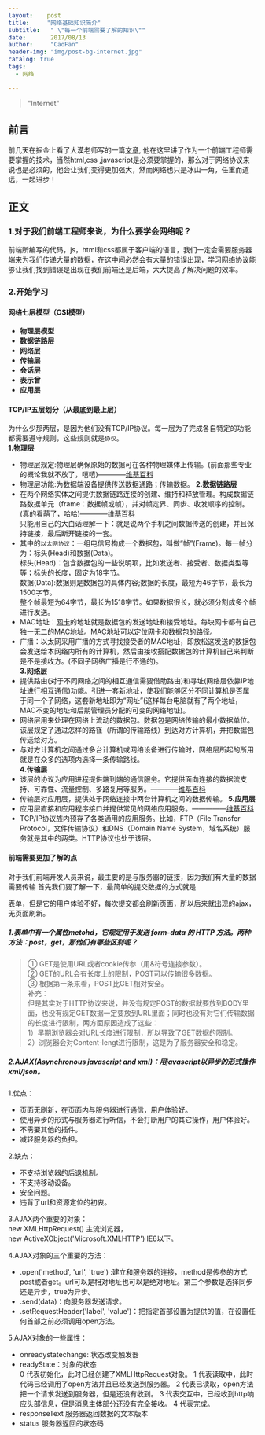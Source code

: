 ```yaml
---
layout:    post
title:     "网络基础知识简介"
subtitle:   " \"每一个前端需要了解的知识\""
date:       2017/08/13
author:     "CaoFan"
header-img: "img/post-bg-internet.jpg"
catalog: true
tags:
  - 网络

---
```


>"Internet"

## 前言 

前几天在掘金上看了大漠老师写的一篇[文章](https://juejin.im/entry/598d503d6fb9a03c48450f77),
他在这里讲了作为一个前端工程师需要掌握的技术，当然html,css
,javascript是必须要掌握的，那么对于网络协议来说也是必须的，他会让我们变得更加强大，然而网络也只是冰山一角，任重而道远，一起进步！

## 正文
### 1.对于我们前端工程师来说，为什么要学会网络呢？   
前端所编写的代码，js，html和css都属于客户端的语言，我们一定会需要服务器端来为我们传递大量的数据，在这中间必然会有大量的错误出现，学习网络协议能够让我们找到错误是出现在我们前端还是后端，大大提高了解决问题的效率。

### 2.开始学习
#### 网络七层模型（OSI模型）    
* **物理层模型**     
* **数据链路层**    
* **网络层**      
* **传输层**      
* **会话层**    
* **表示曾**      
* **应用层**     
#### TCP/IP五层划分（从最底到最上层）  
为什么少那两层，是因为他们没有TCP/IP协议。每一层为了完成各自特定的功能都需要遵守规则，这些规则就是`协议`。    
**1.物理层**    
+ 物理层规定:物理层确保原始的数据可在各种物理媒体上传输。(前面那些专业的概论我就不放了，嘻嘻)————[维基百科](https://zh.wikipedia.org/wiki/%E7%89%A9%E7%90%86%E5%B1%82)     
+ 物理层功能:为数据端设备提供传送数据通路；传输数据。
**2.数据链路层**      
+ 在两个网络实体之间提供数据链路连接的创建、维持和释放管理。构成数据链路数据单元（frame：数据帧或帧），并对帧定界、同步、收发顺序的控制。(真的看萌了，哈哈)————[维基百科](https://zh.wikipedia.org/wiki/%E6%95%B0%E6%8D%AE%E9%93%BE%E8%B7%AF%E5%B1%82)    
只能用自己的大白话理解一下：就是说两个手机之间数据传送的创建，并且保持链接，最后断开链接的一套。
+ 其中的`以太网协议`：一组电信号构成一个数据包，叫做“帧”(Frame)。每一帧分为：标头(Head)和数据(Data)。       
标头(Head)：包含数据包的一些说明项，比如发送者、接受者、数据类型等等；标头的长度，固定为18字节。       
数据(Data):数据则是数据包的具体内容;数据的长度，最短为46字节，最长为1500字节。      
整个帧最短为64字节，最长为1518字节。如果数据很长，就必须分割成多个帧进行发送。    
+ MAC地址：[网卡](https://zh.wikipedia.org/wiki/%E7%BD%91%E5%8D%A1)的地址就是数据包的发送地址和接受地址。每块网卡都有自己独一无二的MAC地址。MAC地址可以定位网卡和数据包的路径。      
+ 广播：以太网采用广播的方式寻找接受者的MAC地址，即放松这发送的数据包会发送给本网络内所有的计算机，然后由接收搭配数据包的计算机自己来判断是不是接收方。(不同子网络广播是行不通的)。       
**3.网络层**         
+ 提供路由(对于不同网络之间的相互通信需要借助路由)和寻址(网络层依靠IP地址进行相互通信)功能。引进一套新地址，使我们能够区分不同计算机是否属于同一个子网络，这套新地址即为“网址”(这样每台电脑就有了两个地址，MAC不变的地址和后期管理员分配的可变的网络地址)。     
+ 网络层用来处理在网络上流动的数据包。数据包是网络传输的最小数据单位。该层规定了通过怎样的路径（所谓的传输路线）到达对方计算机，并把数据包传送给对方。   
+ 与对方计算机之间通过多台计算机或网络设备进行传输时，网络层所起的所用就是在众多的选项内选择一条传输路线。    
**4.传输层**   
+ 该层的协议为应用进程提供端到端的通信服务。它提供面向连接的数据流支持、可靠性、流量控制、多路复用等服务。————[维基百科](https://zh.wikipedia.org/wiki/%E4%BC%A0%E8%BE%93%E5%B1%82)     
+ 传输层对应用层，提供处于网络连接中两台计算机之间的数据传输。
**5.应用层**   
+ 应用层直接和应用程序接口并提供常见的网络应用服务。—————[维基百科](https://zh.wikipedia.org/wiki/%E5%BA%94%E7%94%A8%E5%B1%82)
+ TCP/IP协议族内预存了各类通用的应用服务。比如，FTP（File Transfer Protocol，文件传输协议）和DNS（Domain Name System，域名系统）服务就是其中的两类。HTTP协议也处于该层。   
#### 前端需要更加了解的点  
对于我们前端开发人员来说，最主要的是与服务器的链接，因为我们有大量的数据需要传输
首先我们要了解一下，最简单的提交数据的方式就是<form>表单，但是它的用户体验不好，每次提交都会刷新页面，所以后来就出现的ajax，无页面刷新。     

##### 1.<form>表单中有一个属性metohd，它规定用于发送 form-data 的 HTTP 方法。两种方法：post，get，那他们有哪些区别呢？      

> ① GET是使用URL或者cookie传参（用&符号连接参数）。   
  ② GET的URL会有长度上的限制，POST可以传输很多数据。     
  ③ 根据第一条来看，POST比GET相对安全。      
  补充：     
  但是其实对于HTTP协议来说，并没有规定POST的数据就要放到BODY里面，也没有规定GET数据一定要放到URL里面；同时也没有对它们传输数据的长度进行限制，两方面原因造成了这些：   
  1）早期浏览器会对URL长度进行限制，所以导致了GET数据的限制。     
  2）浏览器会对Content-lengt进行限制，这是为了服务器安全和稳定。    

##### 2.AJAX(Asynchronous javascript and xml)：用javascript以异步的形式操作xml/json。     
1.优点：   
+ 页面无刷新，在页面内与服务器进行通信，用户体验好。     
+ 使用异步的形式与服务器进行听信，不会打断用户的其它操作，用户体验好。    
+ 不需要其他的插件。     
+ 减轻服务器的负担。     

2.缺点：
+ 不支持浏览器的后退机制。     
+ 不支持移动设备。     
+ 安全问题。     
+ 违背了url和资源定位的初衷。   

3.AJAX两个重要的对象：    
new XMLHttpRequest() 主流浏览器，     
new ActiveXObject('Microsoft.XMLHTTP') IE6以下。      

4.AJAX对象的三个重要的方法：      
+ .open('method', 'url', 'true') :建立和服务器的连接，method是传参的方式post或者get。url可以是相对地址也可以是绝对地址。第三个参数是选择同步还是异步，true为异步。     
+ .send(data)：向服务器发送请求。      
+ .setRequestHeader('label', 'value')：把指定首部设置为提供的值，在设置任何首部之前必须调用open方法。     

5.AJAX对象的一些属性：       
+ onreadystatechange: 状态改变触发器
+ readyState：对象的状态    
0 代表初始化，此时已经创建了XMLHttpRequest对象。
1 代表读取中，此时代码已经调用了open方法并且已经发送到服务器。
2 代表已读取，open方法把一个请求发送到服务器，但是还没有收到。
3 代表交互中，已经收到http响应头部信息，但是消息主体部分还没有完全接收。
4 代表完成。      
+ responseText 服务器返回数据的文本版本
+ status 服务器返回的状态码









